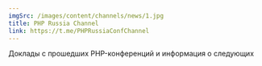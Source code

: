 ```yaml
---
imgSrc: /images/content/channels/news/1.jpg
title: PHP Russia Channel
link: https://t.me/PHPRussiaConfChannel
---
```


Доклады с прошедших PHP-конференций и информация о следующих
